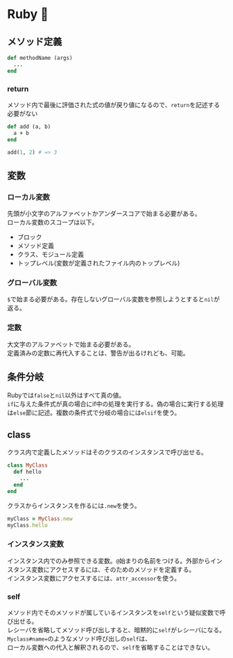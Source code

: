 # Ruby :gem:

## メソッド定義

```rb
def methodName (args)
  ...
end
```

### return

メソッド内で最後に評価された式の値が戻り値になるので、`return`を記述する必要がない
```rb
def add (a, b)
  a + b
end

add(1, 2) # => 3
```


## 変数

### ローカル変数

先頭が小文字のアルファベットかアンダースコアで始まる必要がある。  
ローカル変数のスコープは以下。
- ブロック
- メソッド定義
- クラス、モジュール定義
- トップレベル(変数が定義されたファイル内のトップレベル)


### グローバル変数

`$`で始まる必要がある。存在しないグローバル変数を参照しようとすると`nil`が返る。


### 定数

 大文字のアルファベットで始まる必要がある。  
定義済みの定数に再代入することは、警告が出るけれども、可能。


## 条件分岐

Rubyでは`false`と`nil`以外はすべて真の値。  
`if`に与えた条件式が真の場合にif中の処理を実行する。偽の場合に実行する処理は`else`節に記述。複数の条件式で分岐の場合には`elsif`を使う。


## class

クラス内で定義したメソッドはそのクラスのインスタンスで呼び出せる。

```rb
class MyClass
  def hello
    ...
  end
end
```

クラスからインスタンスを作るには`.new`を使う。
```rb
myClass = MyClass.new
myClass.hello
```

### インスタンス変数

インスタンス内でのみ参照できる変数。`@`始まりの名前をつける。外部からインスタンス変数にアクセスするには、そのためのメソッドを定義する。  
インスタンス変数にアクセスするには、`attr_accessor`を使う。


### self

メソッド内でそのメソッドが属しているインスタンスを`self`という疑似変数で呼び出せる。  
レシーバを省略してメソッド呼び出しすると、暗黙的に`self`がレシーバになる。`Myclass#name=`のようなメソッド呼び出しの`self`は、  
ローカル変数への代入と解釈されるので、`self`を省略することはできない。


